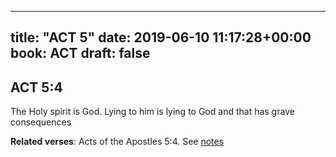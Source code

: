 
---
title: "ACT 5"
date: 2019-06-10 11:17:28+00:00
book: ACT
draft: false
---

## ACT 5:4

The Holy spirit is God. Lying to him is lying to God and that has grave consequences

**Related verses**: Acts of the Apostles 5:4. See [notes](https://my.bible.com/notes/3183555998674314166)

